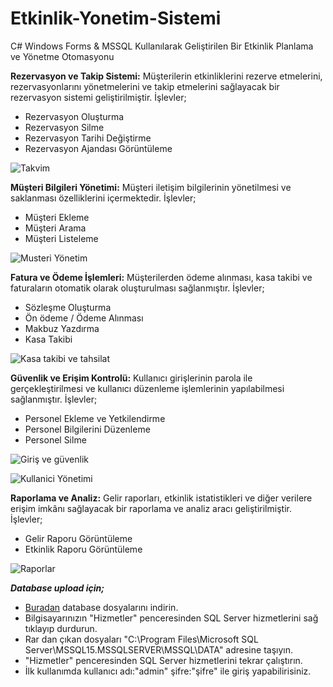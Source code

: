 # Etkinlik-Yonetim-Sistemi
C# Windows Forms &amp; MSSQL Kullanılarak Geliştirilen Bir Etkinlik Planlama ve Yönetme Otomasyonu

**Rezervasyon ve Takip Sistemi:** Müşterilerin etkinliklerini rezerve etmelerini, rezervasyonlarını yönetmelerini ve takip etmelerini sağlayacak bir rezervasyon sistemi geliştirilmiştir. İşlevler;
-	Rezervasyon Oluşturma
-	Rezervasyon Silme
-	Rezervasyon Tarihi Değiştirme
-	Rezervasyon Ajandası Görüntüleme

![Takvim](https://github.com/metinoztay/Etkinlik-Yonetim-Sistemi/assets/114060570/4da3a85d-3304-4024-908e-89df14a49e15)

**Müşteri Bilgileri Yönetimi:** Müşteri iletişim bilgilerinin yönetilmesi ve saklanması özelliklerini içermektedir. İşlevler;
-	Müşteri Ekleme
-	Müşteri Arama
-	Müşteri Listeleme

![Musteri Yönetim](https://github.com/metinoztay/Etkinlik-Yonetim-Sistemi/assets/114060570/023409bd-cc0e-4160-8541-e4d84797b855)

**Fatura ve Ödeme İşlemleri:** Müşterilerden ödeme alınması, kasa takibi ve faturaların otomatik olarak oluşturulması sağlanmıştır. İşlevler;
-	Sözleşme Oluşturma
-	Ön ödeme / Ödeme Alınması
-	Makbuz Yazdırma
-	Kasa Takibi

![Kasa takibi ve tahsilat](https://github.com/metinoztay/Etkinlik-Yonetim-Sistemi/assets/114060570/d07fc0e6-e525-49c5-b224-b1a616b72601)


**Güvenlik ve Erişim Kontrolü:** Kullanıcı girişlerinin parola ile gerçekleştirilmesi ve kullanıcı düzenleme işlemlerinin yapılabilmesi sağlanmıştır. İşlevler;
-	Personel Ekleme ve Yetkilendirme
-	Personel Bilgilerini Düzenleme
-	Personel Silme

![Giriş ve güvenlik](https://github.com/metinoztay/Etkinlik-Yonetim-Sistemi/assets/114060570/9eb82bbf-c414-4d88-af7f-438cacdcc85a)

![Kullanici Yönetimi](https://github.com/metinoztay/Etkinlik-Yonetim-Sistemi/assets/114060570/fa5eadf3-d738-4fb4-ae11-22096cf79e75)


**Raporlama ve Analiz:** Gelir raporları, etkinlik istatistikleri ve diğer verilere erişim imkânı sağlayacak bir raporlama ve analiz aracı geliştirilmiştir. İşlevler;
-	Gelir Raporu Görüntüleme
-	Etkinlik Raporu Görüntüleme

![Raporlar](https://github.com/metinoztay/Etkinlik-Yonetim-Sistemi/assets/114060570/6edc0a97-5a33-481b-846e-26776fc782e3)



***Database upload için;***
- [Buradan](https://github.com/metinoztay/Etkinlik-Yonetim-Sistemi/blob/main/EYS%20Database.rar) database dosyalarını indirin.
- Bilgisayarınızın "Hizmetler" penceresinden SQL Server hizmetlerini sağ tıklayıp durdurun.
- Rar dan çıkan dosyaları "C:\Program Files\Microsoft SQL Server\MSSQL15.MSSQLSERVER\MSSQL\DATA" adresine taşıyın.
- "Hizmetler" penceresinden SQL Server hizmetlerini tekrar çalıştırın.
- İlk kullanımda kullanıcı adı:"admin" şifre:"şifre" ile giriş yapabilirisiniz.






